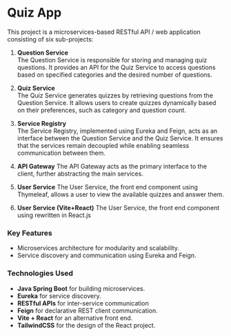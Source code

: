 # Quiz App

This project is a microservices-based RESTful API / web application consisting of six sub-projects:

1. **Question Service**  
    The Question Service is responsible for storing and managing quiz questions. It provides an API for the Quiz Service to access questions based on specified categories and the desired number of questions.

2. **Quiz Service**  
    The Quiz Service generates quizzes by retrieving questions from the Question Service. It allows users to create quizzes dynamically based on their preferences, such as category and question count.

3. **Service Registry**  
    The Service Registry, implemented using Eureka and Feign, acts as an interface between the Question Service and the Quiz Service. It ensures that the services remain decoupled while enabling seamless communication between them.

4. **API Gateway**
    The API Gateway acts as the primary interface to the client, further abstracting the main services.

5. **User Service**
    The User Service, the front end component using Thymeleaf, allows a user to view the available quizzes and answer them.

6. **User Service (Vite+React)**
    The User Service, the front end component using rewritten in React.js

### Key Features
- Microservices architecture for modularity and scalability.
- Service discovery and communication using Eureka and Feign.

### Technologies Used
- **Java Spring Boot** for building microservices.
- **Eureka** for service discovery.
- **RESTful APIs** for inter-service communication
- **Feign** for declarative REST client communication.
- **Vite + React** for an alternative front end.
- **TailwindCSS** for the design of the React project. 

